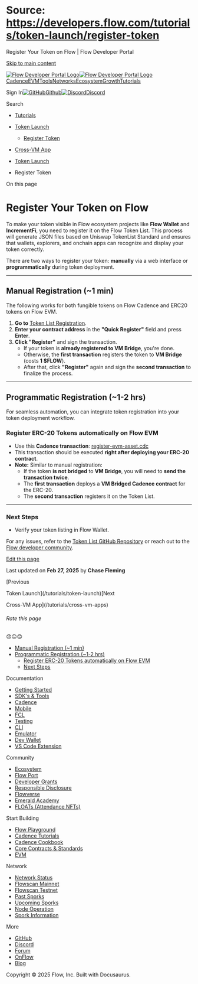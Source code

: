 # Source: https://developers.flow.com/tutorials/token-launch/register-token

Register Your Token on Flow | Flow Developer Portal



[Skip to main content](#__docusaurus_skipToContent_fallback)

[![Flow Developer Portal Logo](/img/flow-docs-logo-dark.png)![Flow Developer Portal Logo](/img/flow-docs-logo-light.png)](/)[Cadence](/build/flow)[EVM](/evm/about)[Tools](/tools/flow-cli)[Networks](/networks/flow-networks)[Ecosystem](/ecosystem)[Growth](/growth)[Tutorials](/tutorials)

Sign In[![GitHub]()Github](https://github.com/onflow)[![Discord]()Discord](https://discord.gg/flow)

Search

* [Tutorials](/tutorials)
* [Token Launch](/tutorials/token-launch)

  + [Register Token](/tutorials/token-launch/register-token)
* [Cross-VM App](/tutorials/cross-vm-apps)

* [Token Launch](/tutorials/token-launch)
* Register Token

On this page

# Register Your Token on Flow

To make your token visible in Flow ecosystem projects like **Flow Wallet** and **IncrementFi**, you need to register it on the Flow Token List. This process will generate JSON files based on Uniswap TokenList Standard and ensures that wallets, explorers, and onchain apps can recognize and display your token correctly.

There are two ways to register your token: **manually** via a web interface or **programmatically** during token deployment.

---

## Manual Registration (~1 min)[​](#manual-registration-1-min "Direct link to Manual Registration (~1 min)")

The following works for both fungible tokens on Flow Cadence and ERC20 tokens on Flow EVM.

1. **Go to** [Token List Registration](https://token-list.fixes.world/).
2. **Enter your contract address** in the **"Quick Register"** field and press **Enter**.
3. **Click "Register"** and sign the transaction.
   * If your token is **already registered to VM Bridge**, you're done.
   * Otherwise, the **first transaction** registers the token to **VM Bridge** (costs **1 $FLOW**).
   * After that, click **"Register"** again and sign the **second transaction** to finalize the process.

---

## Programmatic Registration (~1-2 hrs)[​](#programmatic-registration-1-2-hrs "Direct link to Programmatic Registration (~1-2 hrs)")

For seamless automation, you can integrate token registration into your token deployment workflow.

### Register ERC-20 Tokens automatically on Flow EVM[​](#register-erc-20-tokens-automatically-on-flow-evm "Direct link to Register ERC-20 Tokens automatically on Flow EVM")

* Use this **Cadence transaction**: [register-evm-asset.cdc](https://github.com/fixes-world/token-list/blob/main/cadence/transactions/register-evm-asset.cdc)
* This transaction should be executed **right after deploying your ERC-20 contract**.
* **Note:** Similar to manual registration:
  + If the token **is not bridged** to **VM Bridge**, you will need to **send the transaction twice**.
  + The **first transaction** deploys a **VM Bridged Cadence contract** for the ERC-20.
  + The **second transaction** registers it on the Token List.

---

### Next Steps[​](#next-steps "Direct link to Next Steps")

* Verify your token listing in Flow Wallet.

For any issues, refer to the [Token List GitHub Repository](https://github.com/fixes-world/token-list) or reach out to the [Flow developer community](https://discord.gg/flow).

[Edit this page](https://github.com/onflow/docs/tree/main/docs/tutorials/token-launch/register-token.md)

Last updated on **Feb 27, 2025** by **Chase Fleming**

[Previous

Token Launch](/tutorials/token-launch)[Next

Cross-VM App](/tutorials/cross-vm-apps)

###### Rate this page

😞😐😊

* [Manual Registration (~1 min)](#manual-registration-1-min)
* [Programmatic Registration (~1-2 hrs)](#programmatic-registration-1-2-hrs)
  + [Register ERC-20 Tokens automatically on Flow EVM](#register-erc-20-tokens-automatically-on-flow-evm)
  + [Next Steps](#next-steps)

Documentation

* [Getting Started](/build/getting-started/contract-interaction)
* [SDK's & Tools](/tools)
* [Cadence](https://cadence-lang.org/docs/)
* [Mobile](/build/guides/mobile/overview)
* [FCL](/tools/clients/fcl-js)
* [Testing](/build/smart-contracts/testing)
* [CLI](/tools/flow-cli)
* [Emulator](/tools/emulator)
* [Dev Wallet](https://github.com/onflow/fcl-dev-wallet)
* [VS Code Extension](/tools/vscode-extension)

Community

* [Ecosystem](/ecosystem)
* [Flow Port](https://port.onflow.org/)
* [Developer Grants](https://github.com/onflow/developer-grants)
* [Responsible Disclosure](https://flow.com/flow-responsible-disclosure)
* [Flowverse](https://www.flowverse.co/)
* [Emerald Academy](https://academy.ecdao.org/)
* [FLOATs (Attendance NFTs)](https://floats.city/)

Start Building

* [Flow Playground](https://play.flow.com/)
* [Cadence Tutorials](https://cadence-lang.org/docs/tutorial/first-steps)
* [Cadence Cookbook](https://open-cadence.onflow.org)
* [Core Contracts & Standards](/build/core-contracts)
* [EVM](/evm/about)

Network

* [Network Status](https://status.onflow.org/)
* [Flowscan Mainnet](https://flowdscan.io/)
* [Flowscan Testnet](https://testnet.flowscan.io/)
* [Past Sporks](/networks/node-ops/node-operation/past-sporks)
* [Upcoming Sporks](/networks/node-ops/node-operation/upcoming-sporks)
* [Node Operation](/networks/node-ops)
* [Spork Information](/networks/node-ops/node-operation/spork)

More

* [GitHub](https://github.com/onflow)
* [Discord](https://discord.gg/flow)
* [Forum](https://forum.onflow.org/)
* [OnFlow](https://onflow.org/)
* [Blog](https://flow.com/blog)

Copyright © 2025 Flow, Inc. Built with Docusaurus.
